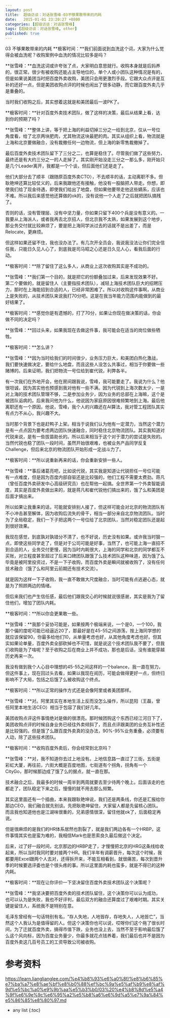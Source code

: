 ```yaml
---
layout: post
title:  超级访谈：对话张雪峰-03不够果敢带来的内耗
date:   2015-01-01 23:20:27 +0800
categories: [超级访谈：对话张雪峰]
tags: [超级访谈：对话张雪峰, other]
published: true
---
```




03 不够果敢带来的内耗
**极客时间：**我们前面说到血洗这个词，大家为什么觉得会被血洗呢？收购案例中血洗的情况比较多是吗？

**张雪峰：**血洗这词或许夸张了点，大家明白意思就行。收购本身就是后妈养的，很正常。很少有被收购还能占主导地位的，单个人或小团队这种情况是有的，但是如果说美团当时把百度外卖收购，美团只会用更激烈手段。它跟大众点评是互补的还好一点，但是美团收购点评的时候也闹出了很多动静，而它跟百度外卖几乎是重叠的。

当时我们收购之后，其实想着这就是和美团最后一波PK了。

**极客时间：**针对百度外卖技术团队，做了这样的决策，最后从结果上看，达到你的预期了吗？

**张雪峰：**整体上讲，等于把上海的利益切掉三分之一给到北京，仅从一号位角度看，给了北京两块肥肉，尤其物流这块最肥的肉。其实从组织上看，物流就是上海和北京要做融合，没有裁撤任何一边物流，但上海的新零售裁撤掉了。

最后百度外卖技术团队留下了三分之二，也算是稳住了。尽管我们做了这些努力，最终还是有大约三分之一的人走掉了。其实刚开始没走三分之一那么多，刚开始只是几个Leader离开，我都是一个个谈，但后面他们还是走了。

他们大部分去了顺丰（跟随原百度外卖CTO），不去顺丰的话，主动离职不多。但耿艳坤还算比较仗义的，后来我跟他还有接触，他没有一股脑把人带走。你想，即使我们给了现金待遇，即使我们给出了地盘，但如果他要带走他这些嫡系，应该也不难。所以我后来感觉他还算做的ok的，没有说他一个人走了之后就把团队搞残了。

否则的话，没有管理层、没有中坚力量，你如果只留下400个兵是没有意义的。一我要从上海派人，或者我再去北京招人，但北京我不太熟，如果发展到这个地步，那业务交付就比较麻烦了，要是把上海同学派过去的话就不是出差了，而是Relocate，更麻烦。

但这样如果还留不住，我也没办法了。有几次开全员会，我说我没法让你们完全信任我，只能日久见人心了，到底我是司马昭之心还是日久见人心，看我后面的行动。

**极客时间：**除了留住了这么多人，从商业上这次收购其实是不成功的。

**张雪峰：**我们第一个目的，就是把它的份额叠加过来，后来发现效果不好。第二个要做的，就是留住人（主要指技术团队），减轻上海技术团队巨大的招聘压力，那时在上海能招到合适的人，已经非常困难了。所以对收购这件事啊，从商业上是失败的，从技术团队来说我打70分吧。这是在我当年能力范围内能做到的最好结果了。

**极客时间：**感觉你是有遗憾的，打了70分，如果让你现在做决策的话，你会做不同的决定吗？

**张雪峰：**回过头来，如果我现在去做这件事，我可能会在适当的岗位做些牺牲。

**极客时间：**怎么讲？

**张雪峰：**因为当时给我们的时间很少，业务压力巨大，和美团白热化激战，我们要快速做决定，要给什么地盘，而且这些人没怎么共事过，相当于你要做一些赌博的。后来证明，我们把物流一号位给到崔代锐，利弊各半。

有一次我们在外地开会，他在房间跟我说，雪峰，我可能要走了。我说为什么？他很坦诚，因为其实他也预感到我对他有一些不满。因为代锐到上海次数太少，一是对上海的技术团队管理不够，二是参加业务少，因为业务的总部在上海嘛，这个是被团队诟病的。后来我问他为什么，他说因为家庭原因很难频繁地到上海。最后他离职还有一个原因，他说，雪峰，我个人的兴趣还在AI算法，我对管工程团队其实有点力不从心，我兴趣不大。

当时那个背景下也是赶鸭子上架。相当于说我们认为他有一定潜力，当然这个潜力是有一点点因为要考虑两边团队快速融合，同时稳住北京物流团队。其实我知道对代锐来说，是有一些拔苗助长的。所以后来相当于这个对于潜力的尝试是失败的。当然代锐也稳了团队一段时间，虽然开始很艰难，也被业务产品同学反复Challenge，但后来北京的物流团队开始形成一定战斗力了。

**极客时间：**所以说重新再来的话，你会重新安排一些人。

**张雪峰：**事后诸葛亮吧，比如说代锐，其实我是知道让代锐担任一号位可能有一点难度，但是因为百度内部自驱还是比较强的，他们工程不需要太费劲。蒋凡（曾任百度外卖研发中心高级研究员）也在帮他一起搞。全世界第一个外卖智能调度，其实是百度外卖做出来的，就是蒋凡和崔代锐他们搞出来的，饿了么和美团是后面才搞出来。

所以如果让我重来的话，可能就安排别人接了，但这样可能会对北京的物流团队有不小冲击甚至解体，因为收购后流失的骨干，相当一部分来自北京物流团队。当时为了全局稳定，我们一下子把这两个一号位给了北京团队，当然对稳定团队还是起到很好效果。

我现在感觉，到底孰对孰错分不清了，也不好说，历史没有如果。或许我当时狠一点，即使这些同学走了，但是对于公司可能是好事，当然了，也可能上海一直招不到合适的人，业务交付更慢，因为当时内耗很大，上海的同学和北京的同学都互不买账，对立程度甚至超过了后来口碑团队跟饿了么技术团队这种味道，因为饿了么毕竟是被阿里投资过，不是一下子收购，而百度外卖是瞬间就被收购了，没有任何技术融合（饿了么和阿里云前期还有技术交流）。

就是因为这样一下子收购，我一直不敢做大尺度融合，当时可能有点逃避心态，就是为了照顾两边的情绪。

但后来我们也产生信任感，最后他们跟我交心的时候就说很感谢，其实是我为了留住他们，增加了团队内耗。

**极客时间：**所以你会更果敢一些。

**张雪峰：**我那个妥协可能是，如果按两个极端来说，一个是0，一个100，我那个偏的度呢可能已经逼近20了，那最好是在45-55之间游荡，按上海同学想的就应该保留90，你最多给他们10，从单量考虑也好，从其他角度考虑也好。但其实如果论单量，百度外卖全部砍掉也不可惜，就是说这个技术团队我不要了，但我们收购是为了啥呢？至于收购之后在商业上并不成功，那也是后话，没有谁能穿越历史再来一次。

我没有做到我个人心目中理想的45-55之间这样的一个balance，我一直在努力，但这件事上，现在回过头去看，如果以我现在阅历，可能会做得更好一点，但终归影响不了大局，包括之后饿了么被收购这个终点。

**极客时间：**所以正常的操作方式还是会像阿里或者美团那样。

**张雪峰：**对。阿里其实在本地生活上反而没怎么操作，所以昆阳（王磊，曾任阿里本地生活CEO）相当于包容了我们好几年。

美团收购点评这件事情绝对是做的很漂亮。那时候团购这个东西已经江河日下了，美团收购点评的时候自身业务已经往外卖倾斜了，而且点评跟美团的业务互补性还是比较强的。但是饿了么跟百度外卖真的没办法，90%-95%业务重叠，必须要有人动，除了这些技术团队。

**极客时间：**收购百度外卖后，你会经常到北京吗？

**张雪峰：**对，我不知道你去过上地没有。上地信息路一直过了三街，五街是彩虹大厦，再往前，六街大概是百度地图，七街道有个拐角，拐角有一个CityGo，那时候那边成了饿了么的据点，就一直在那。

技术融合之后，我最多的时候一周半到两周就要去至少待两个晚上。后面该走的也都走了，团队稳定下来之后，慢慢的就不用去那么频繁。

其实这里面还有一个插曲，本来我跟耿艳坤说，我们还是两条线，你还是汇报给你那边CEO，我们融合就先别谈。先把耿艳坤留住，大家留人都是先留核心团队。而且我也知道他也是江湖味很重的，兄弟感情很深，留住他就ok了，后面稳定再说。

但是很麻烦的是我们的HR体系居然也割裂了，就是我们两边各有一个HRBP。这件事情其实也是蛮为难的，我相信Mark也是思索良久最后做这个决定。

后来，过了好一段时间，北京那边的HRBP走了，才慢慢把北京的HRG这条线给收起来，所以当时我同时要对接两个HR。我们半年有调薪晋升，每次这个时候，我都要用Excel跟两个人去对，还得拆开来，不能互相看到，就很痛苦，每次到晋升季的时候要选评委也是个很头疼的事。所以这里面内耗也蛮多，就是不得已的这种内耗。

**极客时间：**现在让你评价一下坚决留住百度外卖技术团队这个决策呢？

**张雪峰：**我坚决要把百度外卖的技术团队留住，这个决策你可以认为成功，也可以认为是失败，我也不好评判，最后双方的融合还算度过了艰难时期。其实关键是留住人，系统我不是特别在意。

毛泽东曾经有一句话特别有名，“存人失地，人地皆存，存地失人，人地皆亡”，当然这个人我认为是值得留的人。但这个决策你也可以说，哎呀你们这个拖了很长时间，为了迁就百度外卖，搞得市值下跌，业务也没上去，当然不至于影响最后饿了么这个风向标，因为百度业务量少，你最多就花点钱养着，我们最后也并不是因为百度外卖这几百号员工的工资导致公司被收购。




# 参考资料

https://learn.lianglianglee.com/%e4%b8%93%e6%a0%8f/%e8%b6%85%e7%ba%a7%e8%ae%bf%e8%b0%88%ef%bc%9a%e5%af%b9%e8%af%9d%e5%bc%a0%e9%9b%aa%e5%b3%b0/03%20%e4%b8%8d%e5%a4%9f%e6%9e%9c%e6%95%a2%e5%b8%a6%e6%9d%a5%e7%9a%84%e5%86%85%e8%80%97.md

* any list
{:toc}
